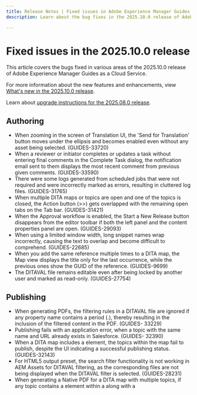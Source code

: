 ```yaml
---
title: Release Notes | Fixed issues in Adobe Experience Manager Guides, 2025.10.0 release
description: Learn about the bug fixes in the 2025.10.0 release of Adobe Experience Manager Guides as a Cloud Service.

---
```

# Fixed issues in the 2025.10.0 release 

This article covers the bugs fixed in various areas of the 2025.10.0 release of Adobe Experience Manager Guides as a Cloud Service.

For more information about the new features and enhancements, view [What's new in the 2025.10.0 release](whats-new-2025-10-0.md).

Learn about [upgrade instructions for the 2025.08.0 release](upgrade-instructions-2025-10-0.md).

## Authoring

- When zooming in the screen of Translation UI, the 'Send for Translation' button moves under the ellipsis and becomes enabled even without any asset being selected. (GUIDES-33720)
- When a reviewer or initiator completes or updates a task without entering final comments in the Complete Task dialog, the notification email sent to them displays the most recent comment from previous given comments. (GUIDES-33590)
- There were some logs generated from scheduled jobs that were not required and were incorrectly marked as errors, resulting in cluttered log files. (GUIDES-31765)
- When multiple DITA maps or topics are open and one of the topics is closed, the Action button (>>) gets overlapped with the remaining open tabs on the Tab bar. (GUIDES-31421)
- When the Approval workflow is enabled, the Start a New Release button disappears from the editor toolbar if both the left panel and the content properties panel are open. (GUIDES-29093)
- When using a limited window width, long snippet names wrap incorrectly, causing the text to overlap and become difficult to comprehend. (GUIDES-22685)
- When you add the same reference multiple times to a DITA map, the Map view displays the title only for the last occurrence, while the previous ones show the GUID of the reference. (GUIDES-9699)
- The DITAVAL file remains editable even after being locked by another user and marked as read-only. (GUIDES-27754)


## Publishing

- When generating PDFs, the filtering rules in a DITAVAL file are ignored if any property name contains a period (.), thereby resulting in the inclusion of the filtered content in the PDF. (GUIDES- 33229)
- Publishing fails with an application error, when a topic with the same name and URL already exists in Salesforce. (GUIDES- 32390)
- When a DITA map includes a <topichead> element, the topics within the map fail to publish, despite the UI indicating a successful publishing status. (GUIDES-32143)
- For HTML5 output preset, the search filter functionality is not working in AEM Assets for DITAVAL filtering, as the corresponding files are not being displayed when the DITAVAL filter is selected. (GUIDES-28231)
- When generating a Native PDF for a DITA map with multiple topics, if any topic contains a <fig> element within a <figgroup> along with a <title>, the <figgroup> title is incorrectly rendered as a chapter title in the Table of Contents. (GUIDES-23223)
- When duplicating PDF templates from the UI, the UUID is also duplicated, causing template files to be deleted and resulting in incorrect PDF outputs. (GUIDES-30456)
- GUIDES-19958


